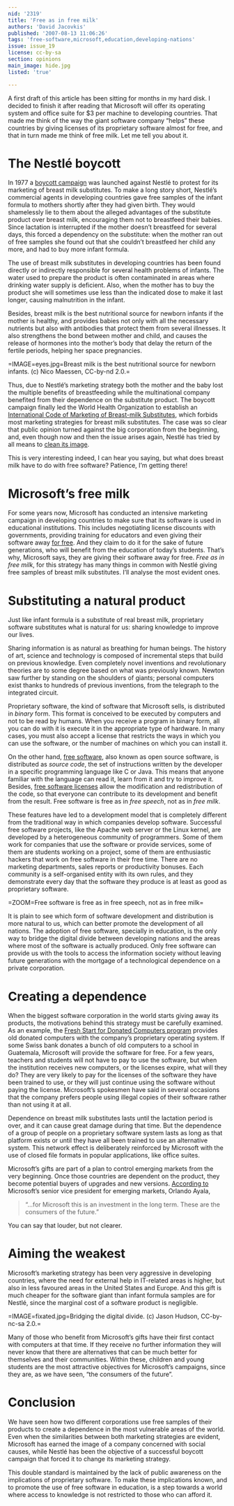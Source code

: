 ```yaml
---
nid: '2319'
title: 'Free as in free milk'
authors: 'David Jacovkis'
published: '2007-08-13 11:06:26'
tags: 'free-software,microsoft,education,developing-nations'
issue: issue_19
license: cc-by-sa
section: opinions
main_image: hide.jpg
listed: 'true'

---
```

A first draft of this article has been sitting for months in my hard disk. I decided to finish it after reading that Microsoft will offer its operating system and office suite for $3 per machine to developing countries. That made me think of the way the giant software company “helps” these countries by giving licenses of its proprietary software almost for free, and that in turn made me think of free milk. Let me tell you about it.


# The Nestlé boycott

In 1977 a [boycott campaign](http://www.babymilkaction.org/pages/boycott.html) was launched against Nestlé to protest for its marketing of breast milk substitutes. To make a long story short, Nestlé’s commercial agents in developing countries gave free samples of the infant formula to mothers shortly after they had given birth. They would shamelessly lie to them about the alleged advantages of the substitute product over breast milk, encouraging them not to breastfeed their babies. Since lactation is interrupted if the mother doesn’t breastfeed for several days, this forced a dependency on the substitute: when the mother ran out of free samples she found out that she couldn’t breastfeed her child any more, and had to buy more infant formula.

The use of breast milk substitutes in developing countries has been found directly or indirectly responsible for several health problems of infants. The water used to prepare the product is often contaminated in areas where drinking water supply is deficient. Also, when the mother has to buy the product she will sometimes use less than the indicated dose to make it last longer, causing malnutrition in the infant.

Besides, breast milk is the best nutritional source for newborn infants if the mother is healthy, and provides babies not only with all the necessary nutrients but also with antibodies that protect them from several illnesses. It also strengthens the bond between mother and child, and causes the release of hormones into the mother’s body that delay the return of the fertile periods, helping her space pregnancies.


=IMAGE=eyes.jpg=Breast milk is the best nutritional source for newborn infants. (c) Nico Maessen, CC-by-nd 2.0.=

Thus, due to Nestlé’s marketing strategy both the mother and the baby lost the multiple benefits of breastfeeding while the multinational company benefited from their dependence on the substitute product. The boycott campaign finally led the World Health Organization to establish an [International Code of Marketing of Breast-milk Substitutes](http://en.wikipedia.org/wiki/International_Code_of_Marketing_of_Breast-milk_Substitutes), which forbids most marketing strategies for breast milk substitutes. The case was so clear that public opinion turned against the big corporation from the beginning, and, even though now and then the issue arises again, Nestlé has tried by all means to [clean its image](http://www.babymilk.nestle.com/NR/rdonlyres/2AB01207-890E-42BF-B785-371CECCA6C4A/0/brochure_infant_feeding.pdf).

This is very interesting indeed, I can hear you saying, but what does breast milk have to do with free software? Patience, I’m getting there!


# Microsoft’s free milk

For some years now, Microsoft has conducted an intensive marketing campaign in developing countries to make sure that its software is used in educational institutions. This includes negotiating license discounts with governments, providing training for educators and even giving their software away [for free](http://www.microsoft.com/education/freshstart/freshstart.asp). And they claim to do it for the sake of future generations, who will benefit from the education of today’s students. That’s why, Microsoft says, they are giving their software away for free. _Free as in free milk_, for this strategy has many things in common with Nestlé giving free samples of breast milk substitutes. I’ll analyse the most evident ones.


# Substituting a natural product

Just like infant formula is a substitute of real breast milk, proprietary software substitutes what is natural for us: sharing knowledge to improve our lives.

Sharing information is as natural as breathing for human beings. The history of art, science and technology is composed of incremental steps that build on previous knowledge. Even completely novel inventions and revolutionary theories are to some degree based on what was previously known. Newton saw further by standing on the shoulders of giants; personal computers exist thanks to hundreds of previous inventions, from the telegraph to the integrated circuit.

Proprietary software, the kind of software that Microsoft sells, is distributed in _binary_ form. This format is conceived to be executed by computers and not to be read by humans. When you receive a program in binary form, all you can do with it is execute it in the appropriate type of hardware. In many cases, you must also accept a license that restricts the ways in which you can use the software, or the number of machines on which you can install it.

On the other hand, [free software](http://www.fsf.org/licensing/essays/free-sw.html), also known as open source software, is distributed as _source code_, the set of instructions written by the developer in a specific programming language like C or Java. This means that anyone familiar with the language can read it, learn from it and try to improve it. Besides, [free software licenses](http://www.fsf.org/licensing/licenses) allow the modification and redistribution of the code, so that everyone can contribute to its development and benefit from the result. Free software is free as in _free speech_, not as in _free milk_.

These features have led to a development model that is completely different from the traditional way in which companies develop software. Successful free software projects, like the Apache web server or the Linux kernel, are developed by a heterogeneous community of programmers. Some of them work for companies that use the software or provide services, some of them are students working on a project, some of them are enthusiastic hackers that work on free software in their free time. There are no marketing departments, sales reports or productivity bonuses. Each community is a self-organised entity with its own rules, and they demonstrate every day that the software they produce is at least as good as proprietary software.


=ZOOM=Free software is free as in free speech, not as in free milk=

It is plain to see which form of software development and distribution is more natural to us, which can better promote the development of all nations. The adoption of free software, specially in education, is the only way to bridge the digital divide between developing nations and the areas where most of the software is actually produced. Only free software can provide us with the tools to access the information society without leaving future generations with the mortgage of a technological dependence on a private corporation.


# Creating a dependence

When the biggest software corporation in the world starts giving away its products, the motivations behind this strategy must be carefully examined. As an example, the [Fresh Start for Donated Computers program](http://www.microsoft.com/education/freshstart/freshstart.asp) provides old donated computers with the company’s proprietary operating system. If some Swiss bank donates a bunch of old computers to a school in Guatemala, Microsoft will provide the software for free. For a few years, teachers and students will not have to pay to use the software, but when the institution receives new computers, or the licenses expire, what will they do? They are very likely to pay for the licenses of the software they have been trained to use, or they will just continue using the software without paying the license. Microsoft’s spokesmen have said in several occasions that the company prefers people using illegal copies of their software rather than not using it at all.

Dependence on breast milk substitutes lasts until the lactation period is over, and it can cause great damage during that time. But the dependence of a group of people on a proprietary software system lasts as long as that platform exists or until they have all been trained to use an alternative system. This network effect is deliberately reinforced by Microsoft with the use of closed file formats in popular applications, like office suites.

Microsoft’s gifts are part of a plan to control emerging markets from the very beginning. Once those countries are dependent on the product, they become potential buyers of upgrades and new versions. [According to](http://www.nytimes.com/2007/04/19/technology/19soft.html) Microsoft’s senior vice president for emerging markets, Orlando Ayala,


>“...for Microsoft this is an investment in the long term. These are the consumers of the future.”

You can say that louder, but not clearer.


# Aiming the weakest

Microsoft’s marketing strategy has been very aggressive in developing countries, where the need for external help in IT-related areas is higher, but also in less favoured areas in the United States and Europe. And this gift is much cheaper for the software giant than infant formula samples are for Nestlé, since the marginal cost of a software product is negligible.


=IMAGE=fixated.jpg=Bridging the digital divide. (c) Jason Hudson, CC-by-nc-sa 2.0.=

Many of those who benefit from Microsoft’s gifts have their first contact with computers at that time. If they receive no further information they will never know that there are alternatives that can be much better for themselves and their communities. Within these, children and young students are the most attractive objectives for Microsoft’s campaigns, since they are, as we have seen, “the consumers of the future”.


# Conclusion

We have seen how two different corporations use free samples of their products to create a dependence in the most vulnerable areas of the world. Even when the similarities between both marketing strategies are evident, Microsoft has earned the image of a company concerned with social causes, while Nestlé has been the objective of a successful boycott campaign that forced it to change its marketing strategy.

This double standard is maintained by the lack of public awareness on the implications of proprietary software. To make these implications known, and to promote the use of free software in education, is a step towards a world where access to knowledge is not restricted to those who can afford it.

